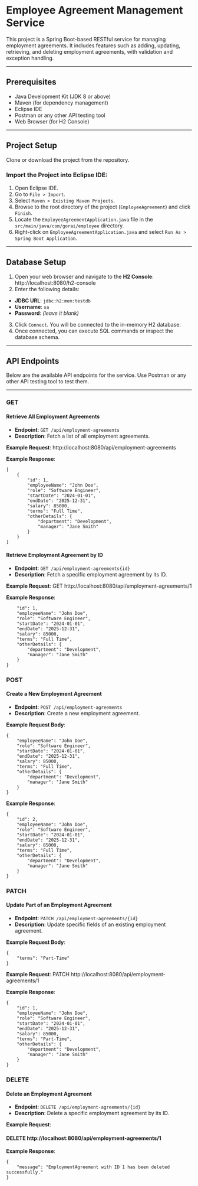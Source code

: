 # Employee Agreement Management Service

This project is a Spring Boot-based RESTful service for managing employment agreements. It includes features such as adding, updating, retrieving, and deleting employment agreements, with validation and exception handling.

---

## Prerequisites

- Java Development Kit (JDK 8 or above)
- Maven (for dependency management)
- Eclipse IDE
- Postman or any other API testing tool
- Web Browser (for H2 Console)

---

## Project Setup

Clone or download the project from the repository.

### Import the Project into Eclipse IDE:

1. Open Eclipse IDE.
2. Go to `File > Import`.
3. Select `Maven > Existing Maven Projects`.
4. Browse to the root directory of the project (`EmployeeAgreement`) and click `Finish`.
5. Locate the `EmployeeAgreementApplication.java` file in the `src/main/java/com/gorai/employee` directory.
6. Right-click on `EmployeeAgreementApplication.java` and select `Run As > Spring Boot Application`.

---

## Database Setup

1. Open your web browser and navigate to the **H2 Console**: http://localhost:8080/h2-console
2. Enter the following details:
- **JDBC URL**: `jdbc:h2:mem:testdb`
- **Username**: `sa`
- **Password**: *(leave it blank)*
3. Click `Connect`. You will be connected to the in-memory H2 database.
4. Once connected, you can execute SQL commands or inspect the database schema.

---

## API Endpoints

Below are the available API endpoints for the service. Use Postman or any other API testing tool to test them.

---

### GET

#### Retrieve All Employment Agreements
- **Endpoint**: `GET /api/employment-agreements`
- **Description**: Fetch a list of all employment agreements.

**Example Request**:
http://localhost:8080/api/employment-agreements

**Example Response**:
```
[
    {
        "id": 1,
        "employeeName": "John Doe",
        "role": "Software Engineer",
        "startDate": "2024-01-01",
        "endDate": "2025-12-31",
        "salary": 85000,
        "terms": "Full Time",
        "otherDetails": {
            "department": "Development",
            "manager": "Jane Smith"
        }
    }
]
```
#### Retrieve Employment Agreement by ID
- **Endpoint**: `GET /api/employment-agreements{id}`
- **Description**: Fetch a specific employment agreement by its ID.

**Example Request**:
GET http://localhost:8080/api/employment-agreements/1

**Example Response**:
```{
    "id": 1,
    "employeeName": "John Doe",
    "role": "Software Engineer",
    "startDate": "2024-01-01",
    "endDate": "2025-12-31",
    "salary": 85000,
    "terms": "Full Time",
    "otherDetails": {
        "department": "Development",
        "manager": "Jane Smith"
    }
}
```
### POST

#### Create a New Employment Agreement
- **Endpoint**: `POST /api/employment-agreements`
- **Description**: Create a new employment agreement.

**Example Request Body**:
```
{
    "employeeName": "John Doe",
    "role": "Software Engineer",
    "startDate": "2024-01-01",
    "endDate": "2025-12-31",
    "salary": 85000,
    "terms": "Full Time",
    "otherDetails": {
        "department": "Development",
        "manager": "Jane Smith"
    }
}
```

**Example Response**:
```
{
    "id": 2,
    "employeeName": "John Doe",
    "role": "Software Engineer",
    "startDate": "2024-01-01",
    "endDate": "2025-12-31",
    "salary": 85000,
    "terms": "Full Time",
    "otherDetails": {
        "department": "Development",
        "manager": "Jane Smith"
    }
}
```
### PATCH

#### Update Part of an Employment Agreement
- **Endpoint**: `PATCH /api/employment-agreements/{id}`
- **Description**: Update specific fields of an existing employment agreement.

**Example Request Body**:
```
{
    "terms": "Part-Time"
}
```

**Example Request**:
PATCH http://localhost:8080/api/employment-agreements/1

**Example Response**:
```
{
    "id": 1,
    "employeeName": "John Doe",
    "role": "Software Engineer",
    "startDate": "2024-01-01",
    "endDate": "2025-12-31",
    "salary": 85000,
    "terms": "Part-Time",
    "otherDetails": {
        "department": "Development",
        "manager": "Jane Smith"
    }
}
```
### DELETE

#### Delete an Employment Agreement
- **Endpoint**: `DELETE /api/employment-agreements/{id}`
- **Description**: Delete a specific employment agreement by its ID.

**Example Request**:
#### DELETE http://localhost:8080/api/employment-agreements/1

**Example Response**:
```
{
    "message": "EmploymentAgreement with ID 1 has been deleted successfully."
}
```
